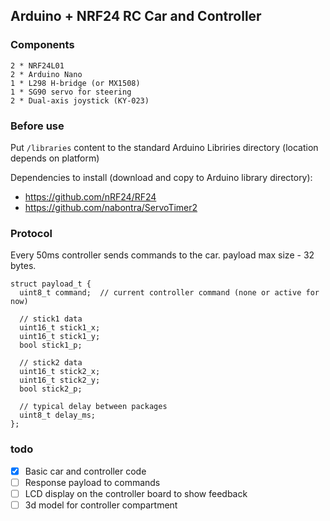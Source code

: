 ## Arduino + NRF24 RC Car and Controller
### Components

    2 * NRF24L01
    2 * Arduino Nano
    1 * L298 H-bridge (or MX1508)
    1 * SG90 servo for steering
    2 * Dual-axis joystick (KY-023)

### Before use
Put `/libraries` content to the standard Arduino Libriries directory (location depends on platform)

Dependencies to install (download and copy to Arduino library directory):

- https://github.com/nRF24/RF24
- https://github.com/nabontra/ServoTimer2

### Protocol
Every 50ms controller sends commands to the car. payload max size - 32 bytes.

```
struct payload_t {
  uint8_t command;  // current controller command (none or active for now)

  // stick1 data
  uint16_t stick1_x;
  uint16_t stick1_y;
  bool stick1_p;

  // stick2 data
  uint16_t stick2_x;
  uint16_t stick2_y;
  bool stick2_p;

  // typical delay between packages
  uint8_t delay_ms;
};
```

### todo

- [x] Basic car and controller code
- [ ] Response payload to commands
- [ ] LCD display on the controller board to show feedback
- [ ] 3d model for controller compartment
